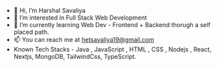 - 👋 Hi, I’m Harshal Savaliya
- 👀 I’m interested in Full Stack Web Development
- 🌱 I’m currently learning Web Dev - Frontend + Backend thorugh a self placed path.
- 📫 You can reach me at hetsavaliya19@gmail.com
- Known Tech Stacks - Java , JavaScript , HTML , CSS , Nodejs , React, Nextjs, MongoDB, TailwindCss, TypeScript.

<!---
hetx19/hetx19 is a ✨ special ✨ repository because its `README.md` (this file) appears on your GitHub profile.
You can click the Preview link to take a look at your changes.
--->
